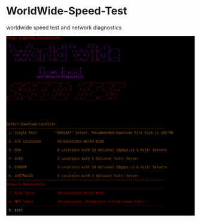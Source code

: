 # WorldWide-Speed-Test
worldwide speed test and network diagnostics 

 ![ScreenShot](https://github.com/optio50/WorldWide-Speed-Test/blob/master/Speed-Test-Screen.png?raw=true|alt=octocat)
